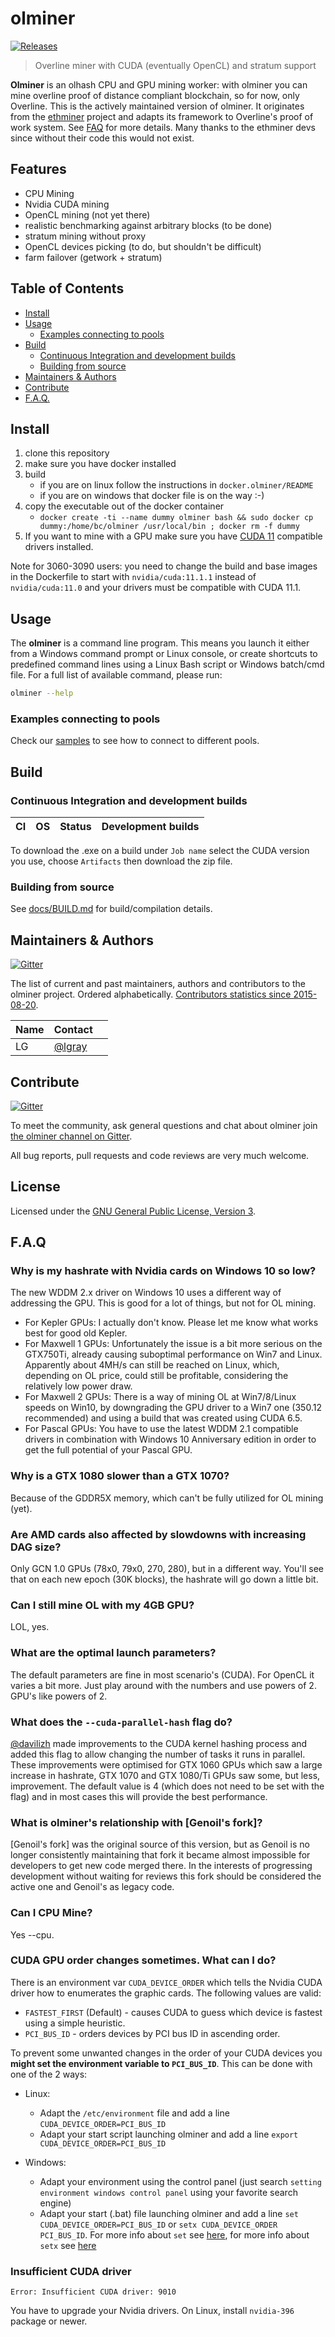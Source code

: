 # olminer

[![Releases](https://img.shields.io/github/downloads/trick77/olminer/total.svg)][Releases]

> Overline miner with CUDA (eventually OpenCL) and stratum support

**Olminer** is an olhash CPU and GPU mining worker: with olminer you can mine overline proof of distance compliant blockchain, so for now, only Overline. This is the actively maintained version of olminer. It originates from the [ethminer](https://github.com/ethereum-mining/ethminer) project and adapts its framework to Overline's proof of work system. See [FAQ](#faq) for more details. Many thanks to the ethminer devs since without their code this would not exist.

## Features

* CPU Mining
* Nvidia CUDA mining
* OpenCL mining (not yet there)
* realistic benchmarking against arbitrary blocks (to be done)
* stratum mining without proxy
* OpenCL devices picking (to do, but shouldn't be difficult)
* farm failover (getwork + stratum)


## Table of Contents

* [Install](#install)
* [Usage](#usage)
    * [Examples connecting to pools](#examples-connecting-to-pools)
* [Build](#build)
    * [Continuous Integration and development builds](#continuous-integration-and-development-builds)
    * [Building from source](#building-from-source)
* [Maintainers & Authors](#maintainers--authors)
* [Contribute](#contribute)
* [F.A.Q.](#faq)


## Install

1. clone this repository
2. make sure you have docker installed
3. build
    * if you are on linux follow the instructions in `docker.olminer/README`
    * if you are on windows that docker file is on the way :-)
4. copy the executable out of the docker container
    * `docker create -ti --name dummy olminer bash && sudo docker cp dummy:/home/bc/olminer /usr/local/bin ; docker rm -f dummy`
5. If you want to mine with a GPU make sure you have [CUDA 11](https://docs.nvidia.com/deploy/cuda-compatibility/index.html#support-hardware) compatible drivers installed.

Note for 3060-3090 users: you need to change the build and base images in the Dockerfile to start with `nvidia/cuda:11.1.1` instead of `nvidia/cuda:11.0` and your drivers must be compatible with CUDA 11.1.

## Usage

The **olminer** is a command line program. This means you launch it either
from a Windows command prompt or Linux console, or create shortcuts to
predefined command lines using a Linux Bash script or Windows batch/cmd file.
For a full list of available command, please run:

```sh
olminer --help
```

### Examples connecting to pools

Check our [samples](docs/POOL_EXAMPLES_OL.md) to see how to connect to different pools.

## Build

### Continuous Integration and development builds

| CI            | OS            | Status  | Development builds |
| ------------- | ------------- | -----   | -----------------  |


To download the .exe on a build under `Job name` select the CUDA version you use, choose `Artifacts` then download the zip file.

### Building from source

See [docs/BUILD.md](docs/BUILD.md) for build/compilation details.

## Maintainers & Authors

[![Gitter](https://img.shields.io/gitter/room/trick77/olminer.svg)][Gitter]

The list of current and past maintainers, authors and contributors to the olminer project.
Ordered alphabetically. [Contributors statistics since 2015-08-20].

| Name                  | Contact                                                      |     |
| --------------------- | ------------------------------------------------------------ | --- |
| LG      | [@lgray](https://github.com/lgray)       |     |


## Contribute

[![Gitter](https://img.shields.io/gitter/room/trick77/olminer.svg)][Gitter]

To meet the community, ask general questions and chat about olminer join [the olminer channel on Gitter][Gitter].

All bug reports, pull requests and code reviews are very much welcome.


## License

Licensed under the [GNU General Public License, Version 3](LICENSE).


## F.A.Q

### Why is my hashrate with Nvidia cards on Windows 10 so low?

The new WDDM 2.x driver on Windows 10 uses a different way of addressing the GPU. This is good for a lot of things, but not for OL mining.

* For Kepler GPUs: I actually don't know. Please let me know what works best for good old Kepler.
* For Maxwell 1 GPUs: Unfortunately the issue is a bit more serious on the GTX750Ti, already causing suboptimal performance on Win7 and Linux. Apparently about 4MH/s can still be reached on Linux, which, depending on OL price, could still be profitable, considering the relatively low power draw.
* For Maxwell 2 GPUs: There is a way of mining OL at Win7/8/Linux speeds on Win10, by downgrading the GPU driver to a Win7 one (350.12 recommended) and using a build that was created using CUDA 6.5.
* For Pascal GPUs: You have to use the latest WDDM 2.1 compatible drivers in combination with Windows 10 Anniversary edition in order to get the full potential of your Pascal GPU.

### Why is a GTX 1080 slower than a GTX 1070?

Because of the GDDR5X memory, which can't be fully utilized for OL mining (yet).

### Are AMD cards also affected by slowdowns with increasing DAG size?

Only GCN 1.0 GPUs (78x0, 79x0, 270, 280), but in a different way. You'll see that on each new epoch (30K blocks), the hashrate will go down a little bit.

### Can I still mine OL with my 4GB GPU?

LOL, yes.

### What are the optimal launch parameters?

The default parameters are fine in most scenario's (CUDA). For OpenCL it varies a bit more. Just play around with the numbers and use powers of 2. GPU's like powers of 2.

### What does the `--cuda-parallel-hash` flag do?

[@davilizh](https://github.com/davilizh) made improvements to the CUDA kernel hashing process and added this flag to allow changing the number of tasks it runs in parallel. These improvements were optimised for GTX 1060 GPUs which saw a large increase in hashrate, GTX 1070 and GTX 1080/Ti GPUs saw some, but less, improvement. The default value is 4 (which does not need to be set with the flag) and in most cases this will provide the best performance.

### What is olminer's relationship with [Genoil's fork]?

[Genoil's fork] was the original source of this version, but as Genoil is no longer consistently maintaining that fork it became almost impossible for developers to get new code merged there. In the interests of progressing development without waiting for reviews this fork should be considered the active one and Genoil's as legacy code.

### Can I CPU Mine?

Yes --cpu.

### CUDA GPU order changes sometimes. What can I do?

There is an environment var `CUDA_DEVICE_ORDER` which tells the Nvidia CUDA driver how to enumerates the graphic cards.
The following values are valid:

* `FASTEST_FIRST` (Default) - causes CUDA to guess which device is fastest using a simple heuristic.
* `PCI_BUS_ID` - orders devices by PCI bus ID in ascending order.

To prevent some unwanted changes in the order of your CUDA devices you **might set the environment variable to `PCI_BUS_ID`**.
This can be done with one of the 2 ways:

* Linux:
    * Adapt the `/etc/environment` file and add a line `CUDA_DEVICE_ORDER=PCI_BUS_ID`
    * Adapt your start script launching olminer and add a line `export CUDA_DEVICE_ORDER=PCI_BUS_ID`

* Windows:
    * Adapt your environment using the control panel (just search `setting environment windows control panel` using your favorite search engine)
    * Adapt your start (.bat) file launching olminer and add a line `set CUDA_DEVICE_ORDER=PCI_BUS_ID` or `setx CUDA_DEVICE_ORDER PCI_BUS_ID`. For more info about `set` see [here](https://docs.microsoft.com/en-us/windows-server/administration/windows-commands/set_1), for more info about `setx` see [here](https://docs.microsoft.com/en-us/windows-server/administration/windows-commands/setx)

### Insufficient CUDA driver

```text
Error: Insufficient CUDA driver: 9010
```

You have to upgrade your Nvidia drivers. On Linux, install `nvidia-396` package or newer.


[Amazon S3 is needed]: https://docs.travis-ci.com/user/uploading-artifacts/
[Contributors statistics since 2015-08-20]: https://github.com/trick77/olminer/graphs/contributors?from=2015-08-20
[Gitter]: https://gitter.im/trick77/olminer
[Releases]: https://github.com/trick77/olminer
